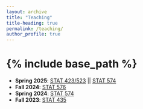 ```yaml
---
layout: archive
title: "Teaching"
title-heading: true
permalink: /teaching/
author_profile: true
---
```


{% include base_path %}
===
<ul>
<li> <b>Spring 2025</b>: <a href="/teaching/Stat523">STAT 423/523</a> || <a href="/teaching/Stat574">STAT 574</a> </li>
<li> <b>Fall 2024</b>: <a href="/teaching/Stat576">STAT 576</a> </li>
<li> <b>Spring 2024</b>: <a href="https://www.math.wsu.edu/faculty/ccai/stat574.html">STAT 574</a> </li>
<li> <b>Fall 2023</b>: <a href="https://www.math.wsu.edu/faculty/ccai/stat435.html">STAT 435</a> </li>
</ul>

